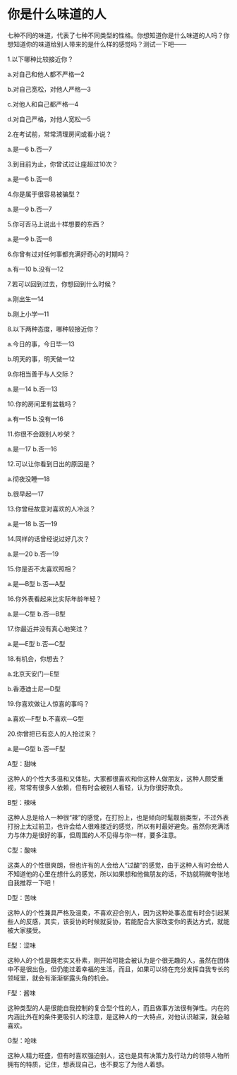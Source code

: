 # 你是什么味道的人

七种不同的味道，代表了七种不同类型的性格。你想知道你是什么味道的人吗？你想知道你的味道给别人带来的是什么样的感觉吗？测试一下吧—— 

1.以下哪种比较接近你？ 

a.对自己和他人都不严格—2 

b.对自己宽松，对他人严格—3 

c.对他人和自己都严格—4 

d.对自己严格，对他人宽松—5 

2.在考试前，常常清理房间或看小说？ 

a.是—6 b.否—7 

3.到目前为止，你曾试过让座超过10次？ 

a.是—6 b.否—8 

4.你是属于很容易被骗型？ 

a.是—9 b.否—7 

5.你可否马上说出十样想要的东西？ 

a.是—9 b.否—8 

6.你曾有过对任何事都充满好奇心的时期吗？ 

a.有—10 b.没有—12 

7.若可以回到过去，你想回到什么时候？ 

a.刚出生—14 

b.刚上小学—11 

8.以下两种态度，哪种较接近你？ 

a.今日的事，今日毕—13 

b.明天的事，明天做—12 

9.你相当善于与人交际？ 

a.是—14 b.否—13 

10.你的房间里有盆栽吗？ 

a.有—15 b.没有—16 

11.你很不会跟别人吵架？ 

a.是—17 b.否—16 

12.可以让你看到日出的原因是？ 

a.彻夜没睡—18 

b.很早起—17 

13.你曾经故意对喜欢的人冷淡？ 

a.是—18 b.否—19 

14.同样的话曾经说过好几次？ 

a.是—20 b.否—19 

15.你是否不太喜欢照相？ 

a.是—B型 b.否—A型 

16.你外表看起来比实际年龄年轻？ 

a.是—C型 b.否—B型 

17.你最近并没有真心地笑过？ 

a.是—E型 b.否—C型 

18.有机会，你想去？ 

a.北京天安门—E型 

b.香港迪士尼—D型 

19.你喜欢做让人惊喜的事吗？ 

a.喜欢—F型 b.不喜欢—G型 

20.你曾把已有恋人的人抢过来？ 

a.是—G型 b.否—F型 

A型：甜味 

这种人的个性大多温和又体贴，大家都很喜欢和你这种人做朋友，这种人颇受重视，常常有很多人依赖，但有时会被别人看轻，认为你很好欺负。 

B型：辣味 

这种人总是给人一种很“辣”的感觉，在打扮上，也是倾向时髦靓丽类型，不过外表打扮上太过前卫，也许会给人很难接近的感觉，所以有时最好避免。虽然你充满活力与体力是很好的事，但周围的人不见得与你一样，要多注意。 

C型：酸味 

这类人的个性很爽朗，但也许有的人会给人“过酸”的感觉，由于这种人有时会给人不知道他的心里在想什么的感觉，所以如果想和他做朋友的话，不妨就稍微夸张地自我推荐一下吧！ 

D型：苦味 

这种人的个性兼具严格及温柔，不喜欢迎合别人，因为这种处事态度有时会引起某些人的反感，其实，该妥协的时候就妥协，若能配合大家改变你的表达方式，就能被大家接受。 

E型：涩味 

这种人的个性是既老实又朴素，刚开始可能会被认为是个很无趣的人，虽然在团体中不是很出色，但仍能过着幸福的生活，而且，如果可以待在充分发挥自我专长的领域里，就会有渐渐崭露头角的机会。 

F型：酱味 

这种类型的人是很能自我控制的复合型个性的人，而且做事方法很有弹性。内在的内涵比外在的条件更吸引人的注意，是这种人的一大特点，对他认识越深，就会越喜欢。 

G型：呛味 

这种人精力旺盛，但有时喜欢强迫别人，这也是具有决策力及行动力的领导人物所拥有的特质，记住，想表现自己，也不要忘了为他人着想。